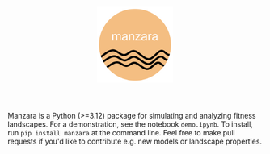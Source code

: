 <h1 align="center">
<img src="logo.png" height="150">
</h1><br>

Manzara is a Python (>=3.12) package for simulating and analyzing fitness landscapes.
For a demonstration, see the notebook `demo.ipynb`.
To install, run `pip install manzara` at the command line.
Feel free to make pull requests if you'd like to contribute e.g. new models or landscape properties.
